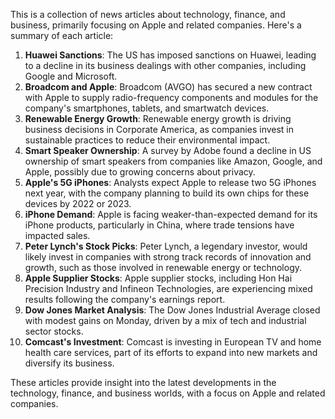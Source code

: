 This is a collection of news articles about technology, finance, and business, primarily focusing on Apple and related companies. Here's a summary of each article:

1. **Huawei Sanctions**: The US has imposed sanctions on Huawei, leading to a decline in its business dealings with other companies, including Google and Microsoft.
2. **Broadcom and Apple**: Broadcom (AVGO) has secured a new contract with Apple to supply radio-frequency components and modules for the company's smartphones, tablets, and smartwatch devices.
3. **Renewable Energy Growth**: Renewable energy growth is driving business decisions in Corporate America, as companies invest in sustainable practices to reduce their environmental impact.
4. **Smart Speaker Ownership**: A survey by Adobe found a decline in US ownership of smart speakers from companies like Amazon, Google, and Apple, possibly due to growing concerns about privacy.
5. **Apple's 5G iPhones**: Analysts expect Apple to release two 5G iPhones next year, with the company planning to build its own chips for these devices by 2022 or 2023.
6. **iPhone Demand**: Apple is facing weaker-than-expected demand for its iPhone products, particularly in China, where trade tensions have impacted sales.
7. **Peter Lynch's Stock Picks**: Peter Lynch, a legendary investor, would likely invest in companies with strong track records of innovation and growth, such as those involved in renewable energy or technology.
8. **Apple Supplier Stocks**: Apple supplier stocks, including Hon Hai Precision Industry and Infineon Technologies, are experiencing mixed results following the company's earnings report.
9. **Dow Jones Market Analysis**: The Dow Jones Industrial Average closed with modest gains on Monday, driven by a mix of tech and industrial sector stocks.
10. **Comcast's Investment**: Comcast is investing in European TV and home health care services, part of its efforts to expand into new markets and diversify its business.

These articles provide insight into the latest developments in the technology, finance, and business worlds, with a focus on Apple and related companies.